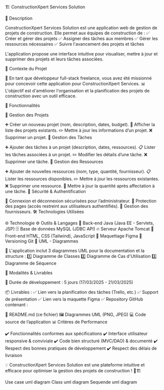 🏗️ ConstructionXpert Services Solution

📌 Description

ConstructionXpert Services Solution est une application web de gestion de projets de construction. Elle permet aux équipes de construction de :
✅ Créer et gérer des projets
✅ Assigner des tâches aux membres
✅ Gérer les ressources nécessaires
✅ Suivre l'avancement des projets et tâches

L'application propose une interface intuitive pour visualiser, mettre à jour et supprimer des projets et leurs tâches associées.

🎯 Contexte du Projet

💼 En tant que développeur full-stack freelance, vous avez été missionné pour concevoir cette application pour ConstructionXpert Services.
📊 L'objectif est d'améliorer l'organisation et la planification des projets de construction avec un outil efficace.

🚀 Fonctionnalités

📂 Gestion des Projets

➕ Créer un nouveau projet (nom, description, dates, budget).
📜 Afficher la liste des projets existants.
✏️ Mettre à jour les informations d’un projet.
❌ Supprimer un projet.
📝 Gestion des Tâches

➕ Ajouter des tâches à un projet (description, dates, ressources).
📋 Lister les tâches associées à un projet.
✏️ Modifier les détails d’une tâche.
❌ Supprimer une tâche.
🔧 Gestion des Ressources

➕ Ajouter de nouvelles ressources (nom, type, quantité, fournisseur).
📋 Lister les ressources disponibles.
✏️ Mettre à jour les ressources existantes.
❌ Supprimer une ressource.
🔄 Mettre à jour la quantité après affectation à une tâche.
🔐 Sécurité & Authentification

🔑 Connexion et déconnexion sécurisées pour l’administrateur.
🚫 Protection des pages (accès restreint aux utilisateurs authentifiés).
🏢 Gestion des fournisseurs.
🛠️ Technologies Utilisées

🌐 Technologie	⚙️ Outils & Langages
🎯 Back-end	Java (Java EE - Servlets, JSP)
🗄️ Base de données	MySQL (JDBC API)
🔥 Serveur	Apache Tomcat
🎨 Front-end	HTML, CSS (Tailwind), JavaScript
🎨 Maquettage	Figma
🔄 Versioning	Git
📌 UML - Diagrammes

📌 L'application inclut 3 diagrammes UML pour la documentation et la structure :
1️⃣ Diagramme de Classes
2️⃣ Diagramme de Cas d'Utilisation
3️⃣ Diagramme de Séquence

📅 Modalités & Livrables

📆 Durée de développement : 5 jours (17/03/2025 - 21/03/2025)

📦 Livrables :
✅ Lien vers la planification des tâches (Trello, etc.)
✅ Support de présentation
✅ Lien vers la maquette Figma
✅ Repository GitHub contenant :

📄 README.md (ce fichier)
🖼️ Diagrammes UML (PNG, JPEG)
💻 Code source de l’application
📊 Critères de Performance

✔️ Fonctionnalités conformes aux spécifications
✔️ Interface utilisateur responsive & conviviale
✔️ Code bien structuré (MVC/DAO) & documenté
✔️ Respect des bonnes pratiques de développement
✔️ Respect des délais de livraison

💡 ConstructionXpert Services Solution est une plateforme intuitive et efficace pour optimiser la gestion des projets de construction ! 🚀🏗️

Use case uml diagram Class uml diagram Sequende uml diagram
